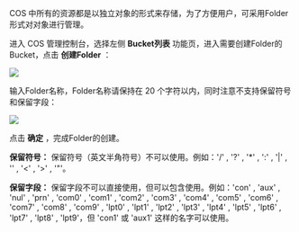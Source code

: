 COS 中所有的资源都是以独立对象的形式来存储，为了方便用户，可采用Folder形式对对象进行管理。

进入 COS 管理控制台，选择左侧 **Bucket列表** 功能页，进入需要创建Folder的 Bucket，点击 **创建Folder** ：

![](http://imgcache.tce.fsphere.cn/static/mccdn.qcloud.com/static/img/f0262c2794a20a5a9c17eadf95e36694/image.jpg)

输入Folder名称，Folder名称请保持在 20 个字符以内，同时注意不支持保留符号和保留字段：

![](http://imgcache.tce.fsphere.cn/static/mccdn.qcloud.com/static/img/3fca2e02cd8d98aa6cb2e45a4a26ce55/image.png)

点击 **确定** ，完成Folder的创建。

**保留符号：** 保留符号（英文半角符号）不可以使用。例如：'/' , '?' , '*' , ':' , '|' , '\' , '<' , '>' , '"'。

**保留字段：** 保留字段不可以直接使用，但可以包含使用。例如：'con' , 'aux' , 'nul' , 'prn' , 'com0' , 'com1' , 'com2' , 'com3' , 'com4' , 'com5' , 'com6' , 'com7' , 'com8' , 'com9' , 'lpt0' , 'lpt1' , 'lpt2' , 'lpt3' , 'lpt4' , 'lpt5' , 'lpt6' , 'lpt7' , 'lpt8' , 'lpt9'，但 'con1' 或 'aux1' 这样的名字可以使用。